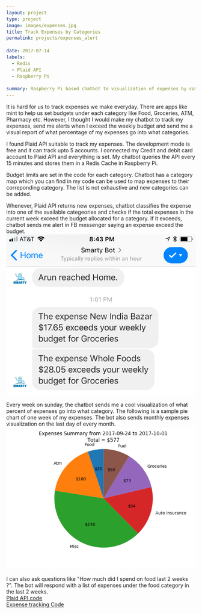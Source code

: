 ```yaml
---
layout: project
type: project
image: images/expenses.jpg
title: Track Expenses by Categories
permalink: projects/expenses_alert

date: 2017-07-14
labels:
  - Redis
  - Plaid API
  - Raspberry Pi

summary: Raspberry Pi based chatbot to visualization of expenses by category per week/month.
---
```

It is hard for us to track expenses we make everyday. There are apps like mint to help us set budgets under each category like Food, Groceries, ATM, Pharmacy etc. However, I thought I would make my chatbot to track my expenses, send me alerts when I exceed the weekly budget and send me a visual report of what percentage of my expenses go into what categories.<br/>

I found Plaid API suitable to track my expenses. The development mode is free and it can track upto 5 accounts. I connected my Credit and debit card account to Plaid API and everything is set. My chatbot queries the API every 15 minutes and stores them in a Redis Cache in Raspberry Pi.<br/>

Budget limits are set in the code for each category. Chatbot has a category map which you can find in my code can be used to map expenses to their correponding category. The list is not exhaustive and new categories can be added.<br/>

Whenever, Plaid API returns new expenses, chatbot classifies the expense into one of the available categeories and checks if the total expenses in the current week exceed the budget allocated for a category. If it exceeds, chatbot sends me alert in FB messenger saying an expense exceed the budget.<br/>
<img class="ui medium center rounded image" src="../images/expenses_alert.png"><br/>

Every week on sunday, the chatbot sends me a cool visualization of what percent of expenses go into what category. The following is a sample pie chart of one week of my expenses. The bot also sends monthly expenses visualization on the last day of every month.<br/>
<img class="ui medium right rounded image" src="../images/expenses_pie.png"><br/>

I can also ask questions like "How much did I spend on food last 2 weeks ?". The bot will respond with a list of expenses under the food category in the last 2 weeks.<br/>
[Plaid API code](https://github.com/arunn314/smartybot/blob/master/plaid_handler.py)<br/>
[Expense tracking Code](https://github.com/arunn314/smartybot/blob/master/expenses_server.py)<br/>
